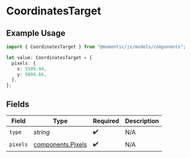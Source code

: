 # CoordinatesTarget

## Example Usage

```typescript
import { CoordinatesTarget } from "@momentic/js/models/components";

let value: CoordinatesTarget = {
  pixels: {
    x: 5509.94,
    y: 9804.66,
  },
};
```

## Fields

| Field                                                  | Type                                                   | Required                                               | Description                                            |
| ------------------------------------------------------ | ------------------------------------------------------ | ------------------------------------------------------ | ------------------------------------------------------ |
| `type`                                                 | *string*                                               | :heavy_check_mark:                                     | N/A                                                    |
| `pixels`                                               | [components.Pixels](../../models/components/pixels.md) | :heavy_check_mark:                                     | N/A                                                    |